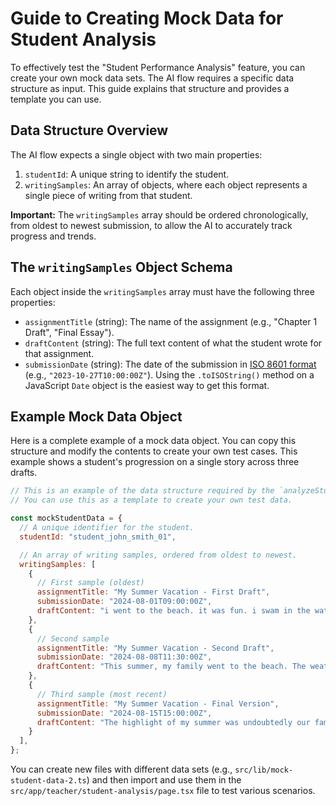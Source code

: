 # Guide to Creating Mock Data for Student Analysis

To effectively test the "Student Performance Analysis" feature, you can create your own mock data sets. The AI flow requires a specific data structure as input. This guide explains that structure and provides a template you can use.

## Data Structure Overview

The AI flow expects a single object with two main properties:

1.  `studentId`: A unique string to identify the student.
2.  `writingSamples`: An array of objects, where each object represents a single piece of writing from that student.

**Important:** The `writingSamples` array should be ordered chronologically, from oldest to newest submission, to allow the AI to accurately track progress and trends.

## The `writingSamples` Object Schema

Each object inside the `writingSamples` array must have the following three properties:

*   `assignmentTitle` (string): The name of the assignment (e.g., "Chapter 1 Draft", "Final Essay").
*   `draftContent` (string): The full text content of what the student wrote for that assignment.
*   `submissionDate` (string): The date of the submission in [ISO 8601 format](https://en.wikipedia.org/wiki/ISO_8601) (e.g., `"2023-10-27T10:00:00Z"`). Using the `.toISOString()` method on a JavaScript `Date` object is the easiest way to get this format.

## Example Mock Data Object

Here is a complete example of a mock data object. You can copy this structure and modify the contents to create your own test cases. This example shows a student's progression on a single story across three drafts.

```javascript
// This is an example of the data structure required by the `analyzeStudentPerformance` flow.
// You can use this as a template to create your own test data.

const mockStudentData = {
  // A unique identifier for the student.
  studentId: "student_john_smith_01",

  // An array of writing samples, ordered from oldest to newest.
  writingSamples: [
    {
      // First sample (oldest)
      assignmentTitle: "My Summer Vacation - First Draft",
      submissionDate: "2024-08-01T09:00:00Z",
      draftContent: "i went to the beach. it was fun. i swam in the water. the sun was hot. i ate ice cream."
    },
    {
      // Second sample
      assignmentTitle: "My Summer Vacation - Second Draft",
      submissionDate: "2024-08-08T11:30:00Z",
      draftContent: "This summer, my family went to the beach. The weather was very nice and sunny. I had a good time swimming in the cool ocean water. We also ate delicious ice cream to cool off."
    },
    {
      // Third sample (most recent)
      assignmentTitle: "My Summer Vacation - Final Version",
      submissionDate: "2024-08-15T15:00:00Z",
      draftContent: "The highlight of my summer was undoubtedly our family trip to Crystal Cove. The sun cast a brilliant, golden glow across the shore, and the weather was simply perfect. I spent hours joyfully swimming in the refreshing, azure waves of the ocean. Later, to escape the afternoon heat, we all enjoyed some delicious, cold ice cream from a local shop."
    }
  ],
};
```

You can create new files with different data sets (e.g., `src/lib/mock-student-data-2.ts`) and then import and use them in the `src/app/teacher/student-analysis/page.tsx` file to test various scenarios.
